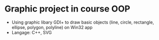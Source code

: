 # Graphic project in course OOP
  - Using graphic libary GDI+ to draw basic objects (line, circle, rectangle, ellipse, polygon, polyline) on Win32 app
  - Langage: C++, SVG
